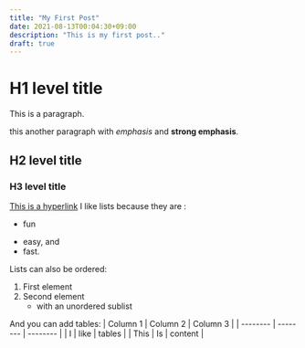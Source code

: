 ```yaml
---
title: "My First Post"
date: 2021-08-13T00:04:30+09:00
description: "This is my first post.."
draft: true
---
```


# H1 level title
This is a paragraph.

this another paragraph with *emphasis* and **strong emphasis**.

## H2 level title
### H3 level title

[This is a hyperlink](http://www.google.com/)
I like lists because they are :

- fun
+ easy, and
+ fast.

Lists can also be ordered:

1. First element
2. Second element
    - with an unordered sublist

And you can add tables:
| Column 1 | Column 2 | Column 3 |
| -------- | -------- | -------- |
| I        | like     |  tables  |
| This     |  Is      |  content |